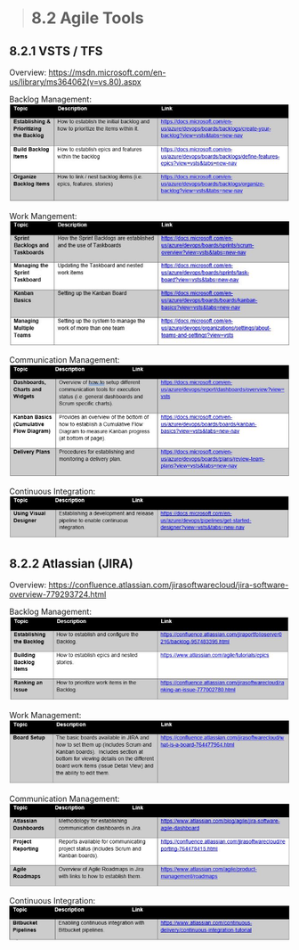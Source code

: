 > # **8.2** Agile Tools

## 8.2.1 VSTS / TFS

Overview: https://msdn.microsoft.com/en-us/library/ms364062(v=vs.80).aspx

Backlog Management:
![backlogmanage](images/backlogmanage.jpg)

Work Mangement:
![workmanage](images/workmanage.jpg)

Communication Management:
![communicationmanage](images/communicationmanage.jpg)

Continuous Integration:
![contintegration](images/contintegration.jpg)

## 8.2.2 Atlassian (JIRA)

Overview: https://confluence.atlassian.com/jirasoftwarecloud/jira-software-overview-779293724.html 

Backlog Management:
![backlogmanagejira](images/backlogmanagejira.jpg)

Work Management:
![workmanagejira](images/workmanagejira.jpg)

Communication Management:
![communicationmanagejira](images/communicationmanagejira.jpg)

Continuous Integration:
![contintegrationjira](images/contintegrationjira.jpg)
